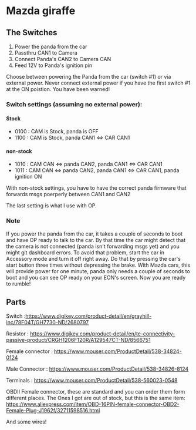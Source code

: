 Mazda giraffe
=============

The Switches
------------

1. Power the panda from the car
2. Passthru CAN1 to Camera
3. Connect Panda's CAN2 to Camera CAN
4. Feed 12V to Panda's ignition pin

Choose between powering the Panda from the car (switch #1) or via external power. Never connect external power if you have the first switch #1 at the ON poistion. You have been warned!

### Switch settings (assuming no external power):

#### Stock
+ 0100 :  CAM is Stock, panda is OFF
+ 1100 :  CAM is Stock, panda CAN1 <=> CAR CAN1

#### non-stock
+ 1010 :  CAM CAN <=> panda CAN2, panda CAN1 <=> CAR CAN1
+ 1011 :  CAM CAN <=> panda CAN2, panda CAN1 <=> CAR CAN1, panda ignition ON

With non-stock settings, you have to have the correct panda firmware that forwards msgs poerperly between CAN1 and CAN2

The last setting is what I use with OP.

### Note

  If you power the panda from the car, it takes a couple of seconds to boot and have OP ready to talk to the car. By that time the car might detect that the camera is not connected (panda isn't forwarding msgs yet) and you might git dashboard errors. To avoid that problem, start the car in Accessory mode and turn it off right away. Do that by pressing the car's start button three times without depressing the brake. With Mazda cars, this will provide power for one minute, panda only needs a couple of seconds to boot and you can see OP ready on your EON's screen. Now you are ready to rumble!
  
  
Parts
-----

Switch           :https://www.digikey.com/product-detail/en/grayhill-inc/78F04T/GH7730-ND/2680797

Resistor         : https://www.digikey.com/product-detail/en/te-connectivity-passive-product/CRGH1206F120R/A129547CT-ND/8566751

Female connector : https://www.mouser.com/ProductDetail/538-34824-0124

Male Connector   : https://www.mouser.com/ProductDetail/538-34826-8124

Terminals        :  https://www.mouser.com/ProductDetail/538-560023-0548

OBDII Female connector, these are standard and you can order them form different places. The Ones I got are out of stock, but this is the same item:
https://www.aliexpress.com/item/OBD-16PIN-female-connector-OBD2-Female-Plug-J1962f/32711598516.html

And some wires!
